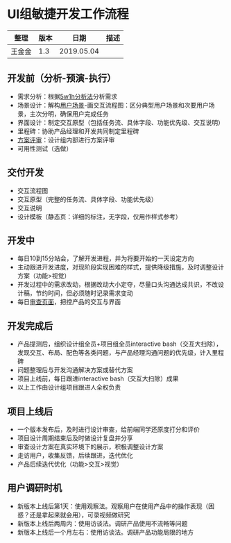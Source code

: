 # UI组敏捷开发工作流程

| 整理 | 版本 | 日期       | 描述                                      |
| ---- | ---- | ---------- | ----------------------------------------- |
| 王金金 | 1.3  | 2019.05.04 |  |

## 开发前（分析-预演-执行）
- 需求分析：根据[5w1h分析法](https://git.allhome.com.cn/management/UI/UI_Daily_Tasks/issues/366)分析需求
- 场景设计：解构[用户场景](https://git.allhome.com.cn/management/UI/data/wikis/%E7%94%A8%E6%88%B7%E5%9C%BA%E6%99%AF)-画交互流程图：区分典型用户场景和次要用户场景，主次分明，确保用户完成任务
- 界面设计：制定交互原型（包括任务流、具体字段、功能优先级、交互说明）
- 里程碑：协助产品经理和开发共同制定里程碑
- [方案评审](https://git.allhome.com.cn/management/UI/UI_Daily_Tasks/wikis/%E8%AE%BE%E8%AE%A1%E8%AF%84%E5%AE%A1%E8%A7%84%E8%8C%83%E2%80%94%E2%80%94%E5%87%86%E5%A4%87%E6%9D%90%E6%96%99%E5%8F%8A%E9%A1%BA%E5%BA%8F%E6%B5%81%E7%A8%8B)：设计组内部进行方案评审
- 可用性测试（选做）

## 交付开发
- 交互流程图
- 交互原型（完整的任务流、具体字段、功能优先级）
- 交互说明
- 设计模板（静态页：详细的标注，无字段，仅用作样式参考）

## 开发中
- 每日10到15分站会，了解开发进程，并为将要开始的一天设定方向
- 主动跟进开发进度，对现阶段实现困难的样式，提供降级措施，及时调整设计方案（功能>视觉）
- 开发过程中的需求改动，根据改动大小定夺，尽量口头沟通达成共识，不改设计稿，节约时间，但必须随时记录需求变动
- 每日[审查页面](https://git.allhome.com.cn/management/UI/data/blob/master/%E7%95%8C%E9%9D%A2%E5%AE%A1%E6%9F%A5%E8%A6%81%E7%82%B9.md)，把控产品的交互与界面

## 开发完成后
- 产品提测后，组织设计组全员+项目组全员interactive bash（交互大扫除），发现交互、布局、配色等各类问题，与产品经理沟通问题的优先级，计入里程碑
- 问题整理后与开发沟通解决方案或替代方案
- 项目上线前，每日跟进interactive bash（交互大扫除）成果
- 以上工作由设计组项目跟进人全权负责

## 项目上线后
- 一个版本发布后，及时进行设计审查，给前端同学还原度打分和评价
- 项目设计周期结束后及时做设计复盘并分享
- 审查设计方案在真实环境下的展示，积极调整设计方案
- 走访用户，收集反馈，后续跟进，迭代优化
- 产品后续迭代优化（功能>交互>视觉）

## 用户调研时机
- 新版本上线后第1天：使用观察法。观察用户在使用产品中的操作表现（困惑？还是拿起来就会用），可录视频做研究
- 新版本上线后两周内：使用访谈法。调研产品使用不流畅等问题
- 新版本上线后一个月左右：使用访谈法。调研产品功能局限的地方